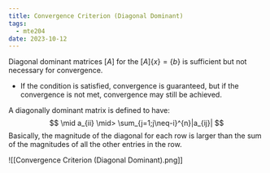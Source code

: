```yaml
---
title: Convergence Criterion (Diagonal Dominant)
tags:
  - mte204
date: 2023-10-12
---
```

Diagonal dominant matrices $[A]$ for the $[A]\{x\} = \{b\}$ is sufficient but not necessary for convergence.
- If the condition is satisfied, convergence is guaranteed, but if the convergence is not met, convergence may still be achieved.

A diagonally dominant matrix is defined to have:
$$
\mid a_{ii} \mid> \sum_{j=1;j\neq-i}^{n}|a_{ij}|
$$
Basically, the magnitude of the diagonal for each row is larger than the sum of the magnitudes of all the other entries in the row.

![[Convergence Criterion (Diagonal Dominant).png]]